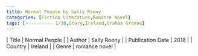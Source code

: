 ```yaml
---
title: Normal People by Sally Roony
categories: [Fiction Literature,Romance Novel]
tags: [⭐☆☆☆☆☆☆☆☆☆ 1/10,Story,Ireland,Graham Greene]
---     
```

| Title | Normal People  |
| Author |  Sally Roony  |
| Publication Date | 2018   |
| Country | Ireland |
| Genre | romance novel  |
        